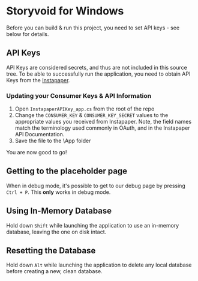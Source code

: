 ﻿Storyvoid for Windows
=====================
Before you can build & run this project, you need to set API keys - see below
for details.

## API Keys
API Keys are considered secrets, and thus are not included in this source tree.
To be able to successfully run the application, you need to obtain API Keys
from the [Instapaper](https://www.instapaper.com/main/request_oauth_consumer_token).

### Updating your Consumer Keys & API Information
1. Open `InstapaperAPIKey_app.cs` from the root of the repo
2. Change the `CONSUMER_KEY` & `CONSUMER_KEY_SECRET` values to the appropriate
   values you received from Instapaper. Note, the field names match the
   terminology used commonly in OAuth, and in the Instapaper API Documentation.
3. Save the file to the <solution root>\App folder

You are now good to go!

## Getting to the placeholder page
When in debug mode, it's possible to get to our debug page by pressing `Ctrl +
P`. This **only** works in debug mode.

## Using In-Memory Database
Hold down `Shift` while launching the application to use an in-memory database,
leaving the one on disk intact.

## Resetting the Database
Hold down `Alt` while launching the application to delete any local database
before creating a new, clean database.